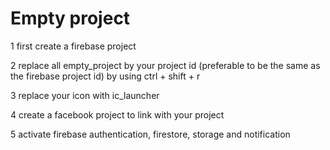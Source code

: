 # Empty project

1 first create a firebase project

2 replace all empty_project by your project id (preferable to be the same as the firebase project id) by using ctrl + shift + r 

3 replace your icon with ic_launcher

4 create a facebook project to link with your project 

5 activate firebase authentication, firestore, storage and notification